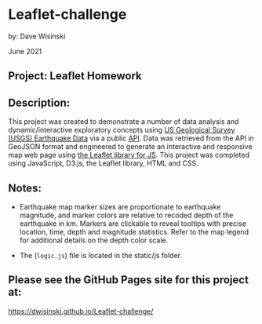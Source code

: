 # Leaflet-challenge

by: Dave Wisinski

June 2021

## Project: Leaflet Homework

## Description:
This project was created to demonstrate a number of data analysis and dynamic/interactive exploratory concepts using [US Geological Survey (USGS) Earthquake Data](https://www.usgs.gov/) via a public [API](https://earthquake.usgs.gov/earthquakes/feed/v1.0/geojson.php). Data was retrieved from the API in GeoJSON format and engineered to generate an interactive and responsive map web page using [the Leaflet library for JS](https://leafletjs.com/). This project was completed using JavaScript, D3.js, the Leaflet library, HTML and CSS.

## Notes:
- Earthquake map marker sizes are proportionate to earthquake magnitude, and marker colors are relative to recoded depth of the earthquake in km. Markers are clickable to reveal tooltips with precise location, time, depth and magnitude statistics. Refer to the map legend for additional details on the depth color scale.

- The (`logic.js`) file is located in the static/js folder.

## **Please see the GitHub Pages site for this project at:**

https://dwisinski.github.io/Leaflet-challenge/